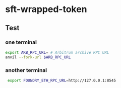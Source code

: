 # sft-wrapped-token


## Test

### one terminal
```bash
export ARB_RPC_URL= # Arbitrum archive RPC URL
anvil --fork-url $ARB_RPC_URL
```

### another terminal
```bash
 export FOUNDRY_ETH_RPC_URL=http://127.0.0.1:8545  
```